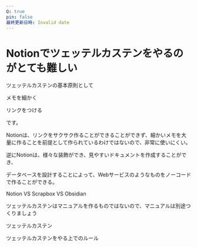 ```yaml
---
Q: true
pin: false
最終更新日時: Invalid date
---
```

# Notionでツェッテルカステンをやるのがとても難しい

ツェッテルカステンの基本原則として

メモを細かく

リンクをつける

です。

Notionは、リンクをサクサク作ることができることができず、細かいメモを大量に作ることを前提として作られているわけではないので、非常に使いにくい。

逆にNotionは、様々な装飾ができ、見やすいドキュメントを作成することができ、

データベースを設計することによって、Webサービスのようなものをノーコードで作ることができる。

Notion VS Scrapbox VS Obsidian

ツェッテルカステンはマニュアルを作るものではないので、マニュアルは別途つくりましょう

ツェッテルカステン

ツェッテルカステンをやる上でのルール